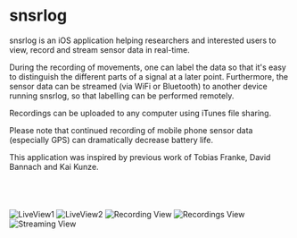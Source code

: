 snsrlog
=======

snsrlog is an iOS application helping researchers and interested users to view, record and stream sensor data in real-time.

During the recording of movements, one can label the data so that it's easy to distinguish the different parts of a signal at a later point. Furthermore, the sensor data can be streamed (via WiFi or Bluetooth) to another device running snsrlog, so that labelling can be performed remotely.
 
Recordings can be uploaded to any computer using iTunes file sharing.

Please note that continued recording of mobile phone sensor data (especially GPS) can dramatically decrease battery life.

This application was inspired by previous work of Tobias Franke, David Bannach and Kai Kunze.

<a href="https://itunes.apple.com/us/app/snsrlog/id545866871?mt=8&uo=4" target="itunes_store" style="display:inline-block;overflow:hidden;background:url(https://linkmaker.itunes.apple.com/htmlResources/assets/en_us//images/web/linkmaker/badge_appstore-lrg.png) no-repeat;width:135px;height:40px;@media only screen{background-image:url(https://linkmaker.itunes.apple.com/htmlResources/assets/en_us//images/web/linkmaker/badge_appstore-lrg.svg);}"></a>

![LiveView1](iTunesConnect_Assets/4inch/0.png?raw=true "Live View 1")
![LiveView2](iTunesConnect_Assets/4inch/1.png?raw=true "Live View 2")
![Recording View](iTunesConnect_Assets/4inch/2.png?raw=true "Recording View")
![Recordings View](iTunesConnect_Assets/4inch/3.png?raw=true "Recordings View")
![Streaming View](iTunesConnect_Assets/4inch/4.png?raw=true "Streaming View")
